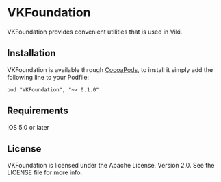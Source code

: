 # VKFoundation

VKFoundation provides convenient utilities that is used in Viki.

## Installation

VKFoundation is available through [CocoaPods](http://cocoapods.org), to install
it simply add the following line to your Podfile:

    pod "VKFoundation", "~> 0.1.0"

## Requirements

iOS 5.0 or later

## License

VKFoundation is licensed under the Apache License, Version 2.0. See the LICENSE file for more info.
